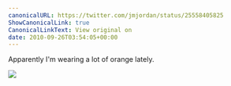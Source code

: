 ```yaml
---
canonicalURL: https://twitter.com/jmjordan/status/25558405825
ShowCanonicalLink: true
CanonicalLinkText: View original on
date: 2010-09-26T03:54:05+00:00
---
```

Apparently I'm wearing a lot of orange lately.

![](/images/25558405825-168075935.jpg)